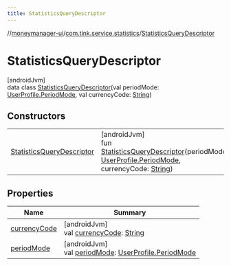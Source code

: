 ```yaml
---
title: StatisticsQueryDescriptor
---
```

//[moneymanager-ui](../../../index.html)/[com.tink.service.statistics](../index.html)/[StatisticsQueryDescriptor](index.html)



# StatisticsQueryDescriptor



[androidJvm]\
data class [StatisticsQueryDescriptor](index.html)(val periodMode: [UserProfile.PeriodMode](../../com.tink.model.user/-user-profile/-period-mode/index.html), val currencyCode: [String](https://kotlinlang.org/api/latest/jvm/stdlib/kotlin/-string/index.html))



## Constructors


| | |
|---|---|
| [StatisticsQueryDescriptor](-statistics-query-descriptor.html) | [androidJvm]<br>fun [StatisticsQueryDescriptor](-statistics-query-descriptor.html)(periodMode: [UserProfile.PeriodMode](../../com.tink.model.user/-user-profile/-period-mode/index.html), currencyCode: [String](https://kotlinlang.org/api/latest/jvm/stdlib/kotlin/-string/index.html)) |


## Properties


| Name | Summary |
|---|---|
| [currencyCode](currency-code.html) | [androidJvm]<br>val [currencyCode](currency-code.html): [String](https://kotlinlang.org/api/latest/jvm/stdlib/kotlin/-string/index.html) |
| [periodMode](period-mode.html) | [androidJvm]<br>val [periodMode](period-mode.html): [UserProfile.PeriodMode](../../com.tink.model.user/-user-profile/-period-mode/index.html) |

